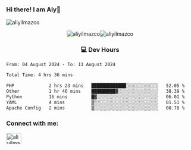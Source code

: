 ### Hi there! I am Aly👋

<p align="left"> <img src="https://komarev.com/ghpvc/?username=aliyilmazco&label=Profile%20views&color=0e75b6&style=flat" alt="aliyilmazco" /> </p>
<p align="center"><img align="center" src="https://github-readme-stats.vercel.app/api?username=aliyilmazco&show_icons=true&locale=en" alt="aliyilmazco" /><img align="center" src="https://github-readme-streak-stats.herokuapp.com/?user=aliyilmazco&" alt="aliyilmazco" /></p>

<h3 align="center">💻 Dev Hours</h3>

<!--START_SECTION:waka-->

```txt
From: 04 August 2024 - To: 11 August 2024

Total Time: 4 hrs 36 mins

PHP             2 hrs 23 mins   █████████████░░░░░░░░░░░░   52.05 %
Other           1 hr 46 mins    █████████▓░░░░░░░░░░░░░░░   38.39 %
Python          16 mins         █▓░░░░░░░░░░░░░░░░░░░░░░░   06.01 %
YAML            4 mins          ▒░░░░░░░░░░░░░░░░░░░░░░░░   01.51 %
Apache Config   2 mins          ▒░░░░░░░░░░░░░░░░░░░░░░░░   00.78 %
```

<!--END_SECTION:waka-->

<h3 align="left">Connect with me:</h3>
<p align="left">
<a href="https://linkedin.com/in/aliyilmazco" target="blank"><img align="center" src="https://raw.githubusercontent.com/rahuldkjain/github-profile-readme-generator/master/src/images/icons/Social/linked-in-alt.svg" alt="aliyilmazco" height="30" width="40" /></a>
</p>
